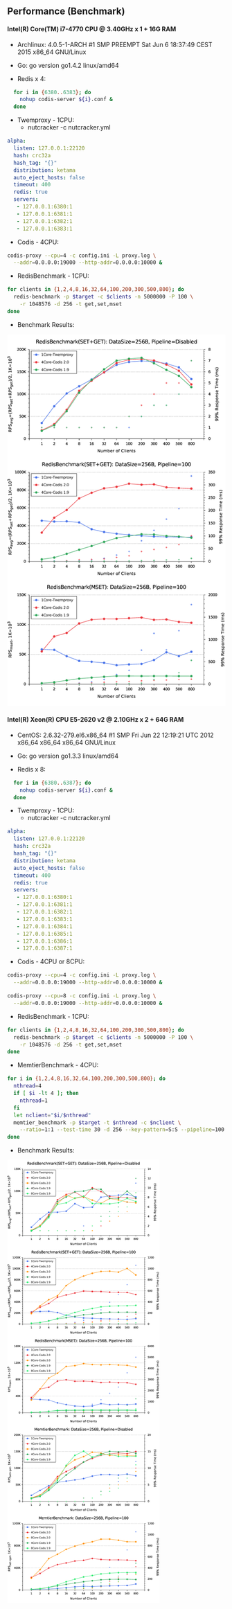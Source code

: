 
## Performance (Benchmark)
#### Intel(R) Core(TM) i7-4770 CPU @ 3.40GHz x 1 + 16G RAM
+ Archlinux: 4.0.5-1-ARCH #1 SMP PREEMPT Sat Jun 6 18:37:49 CEST 2015 x86_64 GNU/Linux

+ Go: go version go1.4.2 linux/amd64

+ Redis x 4:

```bash
  for i in {6380..6383}; do
    nohup codis-server ${i}.conf &
  done
```

+ Twemproxy - 1CPU:
  - nutcracker -c nutcracker.yml

```yml
alpha:
  listen: 127.0.0.1:22120
  hash: crc32a
  hash_tag: "{}"
  distribution: ketama
  auto_eject_hosts: false
  timeout: 400
  redis: true
  servers:
   - 127.0.0.1:6380:1
   - 127.0.0.1:6381:1
   - 127.0.0.1:6382:1
   - 127.0.0.1:6383:1
```

+ Codis - 4CPU:
```bash
codis-proxy --cpu=4 -c config.ini -L proxy.log \
  --addr=0.0.0.0:19000 --http-addr=0.0.0.0:10000 &
```

+ RedisBenchmark - 1CPU:
```bash
for clients in {1,2,4,8,16,32,64,100,200,300,500,800}; do
  redis-benchmark -p $target -c $clients -n 5000000 -P 100 \
    -r 1048576 -d 256 -t get,set,mset
done
```

+ Benchmark Results:

![main](bench1/bench.png)

#### Intel(R) Xeon(R) CPU E5-2620 v2 @ 2.10GHz x 2 + 64G RAM
+ CentOS: 2.6.32-279.el6.x86_64 #1 SMP Fri Jun 22 12:19:21 UTC 2012 x86_64 x86_64 x86_64 GNU/Linux

+ Go: go version go1.3.3 linux/amd64

+ Redis x 8:

```bash
  for i in {6380..6387}; do
    nohup codis-server ${i}.conf &
  done
```

+ Twemproxy - 1CPU:
  - nutcracker -c nutcracker.yml

```yml
alpha:
  listen: 127.0.0.1:22120
  hash: crc32a
  hash_tag: "{}"
  distribution: ketama
  auto_eject_hosts: false
  timeout: 400
  redis: true
  servers:
   - 127.0.0.1:6380:1
   - 127.0.0.1:6381:1
   - 127.0.0.1:6382:1
   - 127.0.0.1:6383:1
   - 127.0.0.1:6384:1
   - 127.0.0.1:6385:1
   - 127.0.0.1:6386:1
   - 127.0.0.1:6387:1
```

+ Codis - 4CPU or 8CPU:
```bash
codis-proxy --cpu=4 -c config.ini -L proxy.log \
  --addr=0.0.0.0:19000 --http-addr=0.0.0.0:10000 &
```

```bash
codis-proxy --cpu=8 -c config.ini -L proxy.log \
  --addr=0.0.0.0:19000 --http-addr=0.0.0.0:10000 &
```

+ RedisBenchmark - 1CPU:
```bash
for clients in {1,2,4,8,16,32,64,100,200,300,500,800}; do
  redis-benchmark -p $target -c $clients -n 5000000 -P 100 \
    -r 1048576 -d 256 -t get,set,mset
done
```

+ MemtierBenchmark - 4CPU:
```bash
for i in {1,2,4,8,16,32,64,100,200,300,500,800}; do
  nthread=4
  if [ $i -lt 4 ]; then
    nthread=1
  fi
  let nclient="$i/$nthread"
  memtier_benchmark -p $target -t $nthread -c $nclient \
    --ratio=1:1 --test-time 30 -d 256 --key-pattern=S:S --pipeline=100
done
```

+ Benchmark Results:

![main](bench2/bench.png)
